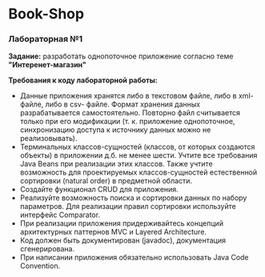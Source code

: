 # Book-Shop

### Лабораторная №1
**Задание:** разработать однопоточное приложение согласно теме **"Интеренет-магазин"**


**Требования к коду лабораторной работы:**
+	Данные приложения хранятся либо в текстовом файле, либо в xml-файле, либо в csv- файле. Формат хранения данных разрабатывается самостоятельно. Повторно файл считывается только при его модификации (т. к. приложение однопоточное, синхронизацию доступа к источнику данных можно не реализовывать).
+	Терминальных классов-сущностей (классов, от которых создаются объекты) в приложении д.б. не менее шести. Учтите все требования Java Beans при реализации этих классов. Также учтите возможность для проектируемых классов-сущностей естественной сортировки (natural order) в предметной области.
+	Создайте функционал CRUD для приложения.
+	Реализуйте возможность поиска и сортировки данных по набору параметров. Для реализации правил сортировки используйте интерфейс Comparator.
+	При реализации приложения придерживайтесь концепций архитектурных паттернов MVC и Layered Architecture. 
+	Код должен быть документирован (javadoc), документация сгенерирована.
+	При написании приложения обязательно использовать Java Code Convention.

